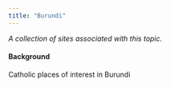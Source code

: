 ```yaml
---
title: "Burundi"
---
```



*A collection of sites associated with this topic.*

#### Background

Catholic places of interest in Burundi


